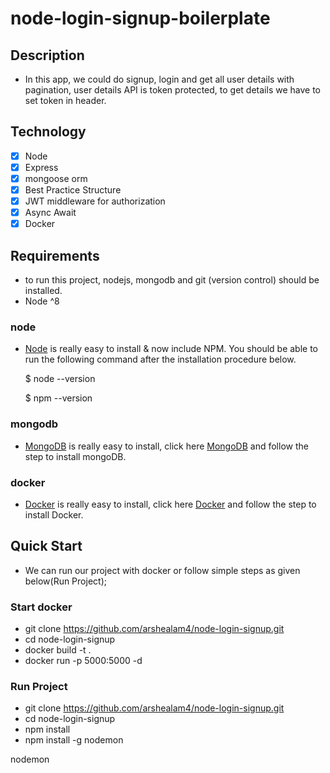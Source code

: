 # node-login-signup-boilerplate

## Description

* In this app, we could do signup, login and get all user details with pagination, user details API is token protected, to get details we have to set token in header. 

## Technology

- [x] Node
- [x] Express
- [x] mongoose orm
- [x] Best Practice Structure
- [x] JWT middleware for authorization
- [x] Async Await
- [x] Docker

## Requirements

* to run this project, nodejs, mongodb and git (version control) should be installed.
* Node ^8

### node

* [Node](http://nodejs.org/) is really easy to install & now include NPM. You should be able to run the following command after the installation procedure below.

  $ node --version
  
  $ npm --version

### mongodb

* [MongoDB](https://docs.mongodb.com/manual/installation/) is really easy to install, click here [MongoDB](https://docs.mongodb.com/manual/installation/) and follow the step to install mongoDB.

### docker

* [Docker](https://docs.docker.com/install/) is really easy to install, click here [Docker](https://docs.docker.com/install/) and follow the step to install Docker.

## Quick Start

* We can run our project with docker or follow simple steps as given below(Run Project);

### Start docker

* git clone https://github.com/arshealam4/node-login-signup.git
* cd node-login-signup
* docker build -t <app-name> .
* docker run -p 5000:5000 -d <app-name>

### Run Project 

* git clone https://github.com/arshealam4/node-login-signup.git
* cd node-login-signup
* npm install
* npm install -g nodemon

nodemon
